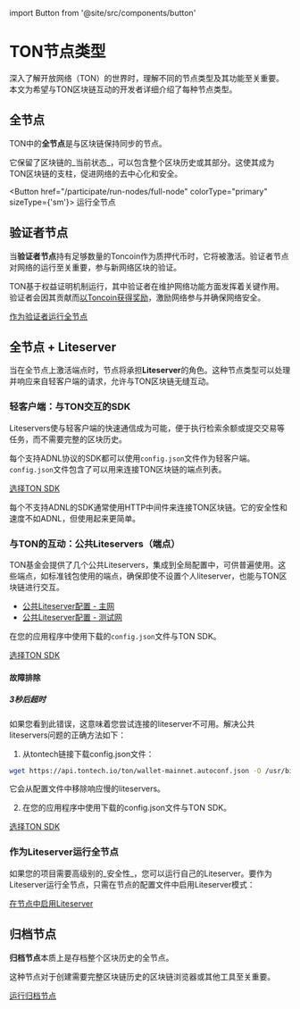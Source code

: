 import Button from '@site/src/components/button'

# TON节点类型

深入了解开放网络（TON）的世界时，理解不同的节点类型及其功能至关重要。本文为希望与TON区块链互动的开发者详细介绍了每种节点类型。

## 全节点

TON中的**全节点**是与区块链保持同步的节点。

它保留了区块链的_当前状态_，可以包含整个区块历史或其部分。这使其成为TON区块链的支柱，促进网络的去中心化和安全。

<Button href="/participate/run-nodes/full-node"
colorType="primary" sizeType={'sm'}>
运行全节点
</Button>

## 验证者节点

当**验证者节点**持有足够数量的Toncoin作为质押代币时，它将被激活。验证者节点对网络的运行至关重要，参与新网络区块的验证。

TON基于权益证明机制运行，其中验证者在维护网络功能方面发挥着关键作用。验证者会因其贡献而[以Toncoin获得奖励](/participate/network-maintenance/staking-incentives)，激励网络参与并确保网络安全。

[作为验证者运行全节点](/participate/run-nodes/full-node#become-a-validator)

## 全节点 + Liteserver

当在全节点上激活端点时，节点将承担**Liteserver**的角色。这种节点类型可以处理并响应来自轻客户端的请求，允许与TON区块链无缝互动。

### 轻客户端：与TON交互的SDK

Liteservers使与轻客户端的快速通信成为可能，便于执行检索余额或提交交易等任务，而不需要完整的区块历史。

每个支持ADNL协议的SDK都可以使用`config.json`文件作为轻客户端。`config.json`文件包含了可以用来连接TON区块链的端点列表。

[选择TON SDK](/develop/dapps/apis/sdk)

每个不支持ADNL的SDK通常使用HTTP中间件来连接TON区块链。它的安全性和速度不如ADNL，但使用起来更简单。

### 与TON的互动：公共Liteservers（端点）

TON基金会提供了几个公共Liteservers，集成到全局配置中，可供普遍使用。这些端点，如标准钱包使用的端点，确保即使不设置个人liteserver，也能与TON区块链进行交互。

- [公共Liteserver配置 - 主网](https://ton.org/global-config.json)
- [公共Liteserver配置 - 测试网](https://ton.org/testnet-global.config.json)

在您的应用程序中使用下载的`config.json`文件与TON SDK。

[选择TON SDK](/develop/dapps/apis/sdk)

#### 故障排除

##### 3秒后超时

如果您看到此错误，这意味着您尝试连接的liteserver不可用。解决公共liteservers问题的正确方法如下：

1. 从tontech链接下载config.json文件：

```bash
wget https://api.tontech.io/ton/wallet-mainnet.autoconf.json -O /usr/bin/ton/global.config.json
```

它会从配置文件中移除响应慢的liteservers。

2. 在您的应用程序中使用下载的config.json文件与TON SDK。

[选择TON SDK](/develop/dapps/apis/sdk)

### 作为Liteserver运行全节点

如果您的项目需要高级别的_安全性_，您可以运行自己的Liteserver。要作为Liteserver运行全节点，只需在节点的配置文件中启用Liteserver模式：

[在节点中启用Liteserver](/participate/run-nodes/full-node#enable-liteserver-mode)

## 归档节点

**归档节点**本质上是存档整个区块历史的全节点。

这种节点对于创建需要完整区块链历史的区块链浏览器或其他工具至关重要。

  [运行归档节点](/participate/run-nodes/archive-node)
